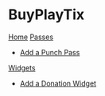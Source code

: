# BuyPlayTix

[Home](index.md)
[Passes]()

  * [Add a Punch Pass](passes/punchpass.md)

[Widgets]()

  * [Add a Donation Widget](widgets/donation.md)



